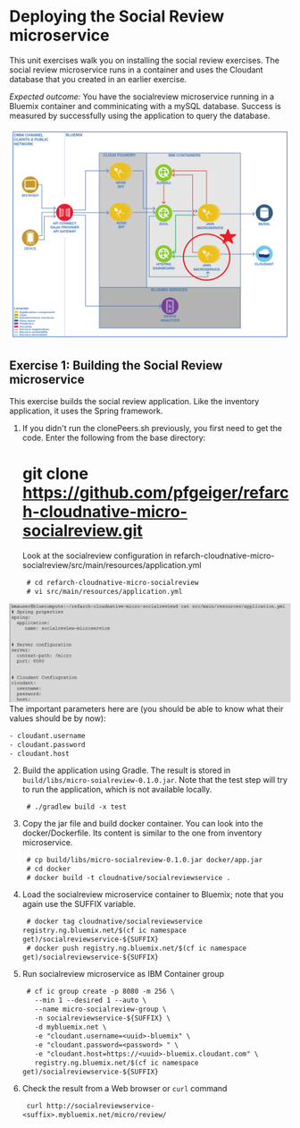 # Deploying the Social Review microservice 

This unit exercises walk you on installing the social review exercises. The social review microservice runs in a container and uses the Cloudant database that you created in an earlier exercise.

<em>Expected outcome:</em> You have the socialreview microservice running in a Bluemix container and comminicating with a mySQL database. Success is measured by successfully using the application to query the database.

![appl yml](images/socialarchitecture.png)
 
 

## Exercise 1: Building the Social Review microservice

This exercise builds the social review application. Like the inventory application, it uses the Spring framework. 



1. If you didn't run the clonePeers.sh previously, you first need to get the code. Enter the following from the base directory:

	  # git clone https://github.com/pfgeiger/refarch-cloudnative-micro-socialreview.git

 	Look at the socialreview configuration in refarch-cloudnative-micro-socialreview/src/main/resources/application.yml

        # cd refarch-cloudnative-micro-socialreview
        # vi src/main/resources/application.yml
![appl yml](images/appl-yml.png)
  	 The important parameters here are (you should be able to know what their values should be by now):

	- cloudant.username
	- cloudant.password 
	- cloudant.host

2. Build the application using Gradle. The result is stored in `build/libs/micro-soialreview-0.1.0.jar`. Note that the test step will try to run the application, which is not available locally.

        # ./gradlew build -x test

3. Copy the jar file and build docker container. You can look into the docker/Dockerfile. Its content is similar to the one from inventory microservice.

        # cp build/libs/micro-socialreview-0.1.0.jar docker/app.jar
        # cd docker
        # docker build -t cloudnative/socialreviewservice .

3. Load the socialreview microservice container to Bluemix; note that you again use the SUFFIX variable.

        # docker tag cloudnative/socialreviewservice registry.ng.bluemix.net/$(cf ic namespace get)/socialreviewservice-${SUFFIX}
        # docker push registry.ng.bluemix.net/$(cf ic namespace get)/socialreviewservice-${SUFFIX}

4. Run socialreview microservice as IBM Container group 

        # cf ic group create -p 8080 -m 256 \
          --min 1 --desired 1 --auto \
          --name micro-socialreview-group \
          -n socialreviewservice-${SUFFIX} \
          -d mybluemix.net \
          -e "cloudant.username=<uuid>-bluemix" \
          -e "cloudant.password=<password> " \
          -e "cloudant.host=https://<uuid>-bluemix.cloudant.com" \ 
          registry.ng.bluemix.net/$(cf ic namespace get)/socialreviewservice-${SUFFIX}

5. Check the result from a Web browser or `curl` command 

        curl http://socialreviewservice-<suffix>.mybluemix.net/micro/review/




 